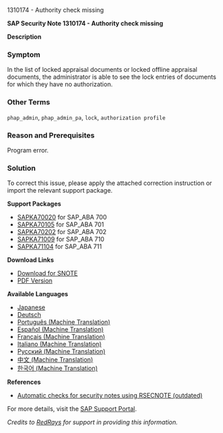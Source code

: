 1310174 - Authority check missing

**SAP Security Note 1310174 - Authority check missing**

**Description**

### Symptom
In the list of locked appraisal documents or locked offline appraisal documents, the administrator is able to see the lock entries of documents for which they have no authorization.

### Other Terms
`phap_admin`, `phap_admin_pa`, `lock`, `authorization profile`

### Reason and Prerequisites
Program error.

### Solution
To correct this issue, please apply the attached correction instruction or import the relevant support package.

**Support Packages**
- [SAPKA70020](https://me.sap.com/supportpackage/SAPKA70020) for SAP_ABA 700
- [SAPKA70105](https://me.sap.com/supportpackage/SAPKA70105) for SAP_ABA 701
- [SAPKA70202](https://me.sap.com/supportpackage/SAPKA70202) for SAP_ABA 702
- [SAPKA71009](https://me.sap.com/supportpackage/SAPKA71009) for SAP_ABA 710
- [SAPKA71104](https://me.sap.com/supportpackage/SAPKA71104) for SAP_ABA 711

**Download Links**
- [Download for SNOTE](https://notesdownloads.sap.com/note/0040000007698312017)
- [PDF Version](https://userapps.support.sap.com/sap/support/sfm/notes/print/0001310174?language=en-US&token=598A4CDF9A24466EE26494A8EBF64769)

**Available Languages**
- [Japanese](https://me.sap.com/notes/0001310174/J)
- [Deutsch](https://me.sap.com/notes/0001310174/D)
- [Português (Machine Translation)](https://me.sap.com/notes/0001310174/P)
- [Español (Machine Translation)](https://me.sap.com/notes/0001310174/S)
- [Français (Machine Translation)](https://me.sap.com/notes/0001310174/F)
- [Italiano (Machine Translation)](https://me.sap.com/notes/0001310174/I)
- [Русский (Machine Translation)](https://me.sap.com/notes/0001310174/R)
- [中文 (Machine Translation)](https://me.sap.com/notes/0001310174/1)
- [한국어 (Machine Translation)](https://me.sap.com/notes/0001310174/3)

**References**
- [Automatic checks for security notes using RSECNOTE (outdated)](https://me.sap.com/notes/888889)

For more details, visit the [SAP Support Portal](https://me.sap.com/).

*Credits to [RedRays](https://redrays.io) for support in providing this information.*